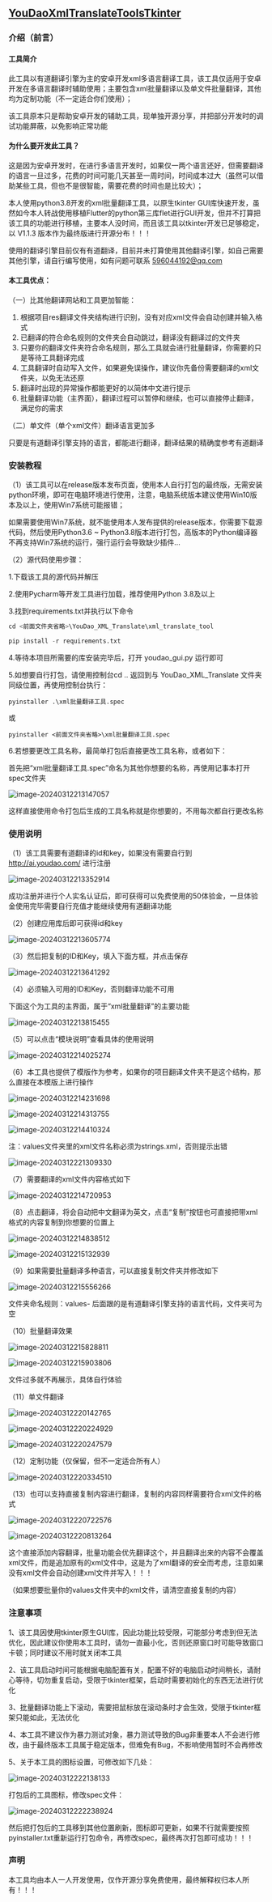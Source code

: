 ## **[YouDaoXmlTranslateToolsTkinter](https://gitee.com/ld596044192/you-dao-xml-translate-tools-tkinter)**

### 介绍（前言）
#### 工具简介

此工具以有道翻译引擎为主的安卓开发xml多语言翻译工具，该工具仅适用于安卓开发在多语言翻译时辅助使用；主要包含xml批量翻译以及单文件批量翻译，其他均为定制功能（不一定适合你们使用）；

该工具原本只是帮助安卓开发的辅助工具，现单独开源分享，并把部分开发时的调试功能屏蔽，以免影响正常功能

#### 为什么要开发此工具？

这是因为安卓开发时，在进行多语言开发时，如果仅一两个语言还好，但需要翻译的语言一旦过多，花费的时间可能几天甚至一周时间，时间成本过大（虽然可以借助某些工具，但也不是很智能，需要花费的时间也是比较大）；

本人使用python3.8开发的xml批量翻译工具，以原生tkinter GUI库快速开发，虽然如今本人转战使用移植Flutter的python第三库flet进行GUI开发，但并不打算把该工具的功能进行移植，主要本人没时间，而且该工具以tkinter开发已足够稳定，以 V1.1.3 版本作为最终版进行开源分布！！！

使用的翻译引擎目前仅有有道翻译，目前并未打算使用其他翻译引擎，如自己需要其他引擎，请自行编写使用，如有问题可联系 596044192@qq.com 

#### 本工具优点：

（一）比其他翻译网站和工具更加智能：

1. 根据项目res翻译文件夹结构进行识别，没有对应xml文件会自动创建并输入格式
2. 已翻译的符合命名规则的文件夹会自动跳过，翻译没有翻译过的文件夹
3. 只要你的翻译文件夹符合命名规则，那么工具就会进行批量翻译，你需要的只是等待工具翻译完成
4. 工具翻译时自动写入文件，如果避免误操作，建议你先备份需要翻译的xml文件夹，以免无法还原
5. 翻译时出现的异常操作都能更好的以简体中文进行提示
6. 批量翻译功能（主界面），翻译过程可以暂停和继续，也可以直接停止翻译，满足你的需求

（二）单文件（单个xml文件）翻译语言更加多

只要是有道翻译引擎支持的语言，都能进行翻译，翻译结果的精确度参考有道翻译

### 安装教程

（1）该工具可以在release版本发布页面，使用本人自行打包的最终版，无需安装python环境，即可在电脑环境进行使用，注意，电脑系统版本建议使用Win10版本及以上，使用Win7系统可能报错；

如果需要使用Win7系统，就不能使用本人发布提供的release版本，你需要下载源代码，然后使用Python3.6 ~ Python3.8版本进行打包，高版本的Python编译器不再支持Win7系统的运行，强行运行会导致缺少插件...

（2）源代码使用步骤：

1.下载该工具的源代码并解压

2.使用Pycharm等开发工具进行加载，推荐使用Python 3.8及以上

3.找到requirements.txt并执行以下命令

```python
cd <前面文件夹省略>\YouDao_XML_Translate\xml_translate_tool
```

```python
pip install -r requirements.txt
```

4.等待本项目所需要的库安装完毕后，打开 youdao_gui.py 运行即可

5.如想要自行打包，请使用控制台cd .. 返回到与 YouDao_XML_Translate 文件夹同级位置，再使用控制台执行：

```
pyinstaller .\xml批量翻译工具.spec
```

或

```
pyinstaller <前面文件夹省略>\xml批量翻译工具.spec
```

6.若想要更改工具名称，最简单打包后直接更改工具名称，或者如下：

首先把“xml批量翻译工具.spec”命名为其他你想要的名称，再使用记事本打开spec文件夹

![image-20240312213147057](./readme_img/image-20240312213147057.png)

这样直接使用命令打包后生成的工具名称就是你想要的，不用每次都自行更改名称

### 使用说明

（1）该工具需要有道翻译的id和key，如果没有需要自行到 http://ai.youdao.com/ 进行注册

![image-20240312213352914](./readme_img/image-20240312213352914.png)

成功注册并进行个人实名认证后，即可获得可以免费使用的50体验金，一旦体验金使用完毕需要自行充值才能继续使用有道翻译功能

（2）创建应用库后即可获得id和key

![image-20240312213605774](./readme_img/image-20240312213605774.png)

（3）然后把复制的ID和Key，填入下面方框，并点击保存

![image-20240312213641292](./readme_img/image-20240312213641292.png)

（4）必须输入可用的ID和Key，否则翻译功能不可用

下面这个为工具的主界面，属于“xml批量翻译”的主要功能

![image-20240312213815455](./readme_img/image-20240312213815455.png)

（5）可以点击“模块说明”查看具体的使用说明

![image-20240312214025274](./readme_img/image-20240312214025274.png)

（6）本工具也提供了模版作为参考，如果你的项目翻译文件夹不是这个结构，那么直接在本模版上进行操作

![image-20240312214231698](./readme_img/image-20240312214231698.png)

![image-20240312214313755](./readme_img/image-20240312214313755.png)

![image-20240312214410324](./readme_img/image-20240312214410324.png)

注：values文件夹里的xml文件名称必须为strings.xml，否则提示出错

![image-20240312221309330](./readme_img/image-20240312221309330.png)

（7）需要翻译的xml文件内容格式如下

![image-20240312214720953](./readme_img/image-20240312214720953.png)

（8）点击翻译，将会自动把中文翻译为英文，点击“复制”按钮也可直接把带xml格式的内容复制到你想要的位置上

![image-20240312214838512](./readme_img/image-20240312214838512.png)

![image-20240312215132939](./readme_img/image-20240312215132939.png)

（9）如果需要批量翻译多种语言，可以直接复制文件夹并修改如下

![image-20240312215556266](./readme_img/image-20240312215556266.png)

文件夹命名规则：values- 后面跟的是有道翻译引擎支持的语言代码，文件夹可为空

（10）批量翻译效果

![image-20240312215828811](./readme_img/image-20240312215828811.png)

![image-20240312215903806](./readme_img/image-20240312215903806.png)

文件过多就不再展示，具体自行体验

（11）单文件翻译

![image-20240312220142765](./readme_img/image-20240312220142765.png)

![image-20240312220224929](./readme_img/image-20240312220224929.png)

![image-20240312220247579](./readme_img/image-20240312220247579.png)

（12）定制功能（仅保留，但不一定适合所有人）

![image-20240312220334510](./readme_img/image-20240312220334510.png)

（13）也可以支持直接复制内容进行翻译，复制的内容同样需要符合xml文件的格式

![image-20240312220722576](./readme_img/image-20240312220722576.png)

![image-20240312220813264](./readme_img/image-20240312220813264.png)

这个直接添加内容翻译，批量功能会优先翻译这个，并且翻译出来的内容不会覆盖xml文件，而是追加原有的xml文件中，这是为了xml翻译的安全而考虑，注意如果没有xml文件会自动创建xml文件并写入！！！

（如果想要批量你的values文件夹中的xml文件，请清空直接复制的内容）

### 注意事项

1、该工具因使用tkinter原生GUI库，因此功能比较受限，可能部分考虑到但无法优化，因此建议你使用本工具时，请勿一直最小化，否则还原窗口时可能导致窗口卡顿；同时建议不用时就关闭本工具

2、该工具启动时间可能根据电脑配置有关，配置不好的电脑启动时间稍长，请耐心等待，切勿重复启动，受限于tkinter框架，启动时需要初始化的东西无法进行优化

3、批量翻译功能上下滚动，需要把鼠标放在滚动条时才会生效，受限于tkinter框架只能如此，无法优化

4、本工具不建议作为暴力测试对象，暴力测试导致的Bug非重要本人不会进行修改，由于最终版本工具属于稳定版本，但难免有Bug，不影响使用暂时不会再修改

5、关于本工具的图标设置，可修改如下几处：

![image-20240312222138133](./readme_img/image-20240312222138133.png)

打包后的工具图标，修改spec文件：

![image-20240312222238924](./readme_img/image-20240312222238924.png)

然后把打包后的工具移到其他位置刷新，图标即可更新，如果不行就需要按照pyinstaller.txt重新运行打包命令，再修改spec，最终再次打包即可成功！！！

### 声明

本工具均由本人一人开发使用，仅作开源分享免费使用，最终解释权归本人所有！！！
